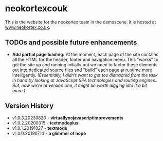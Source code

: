 # neokortexcouk

This is the website for the neokortex team in the demoscene. It is hosted at www.neokortex.co.uk.

## TODOs and possible future enhancements

- **Add partial page loading:** At the moment, each page of the site contains all the HTML for the header, footer and navigation menu. This "works" to get the site up and running initially but we need to factor these elements out into dedicated source files and "build" each page at runtime more intelligently. _(Essentially, I didn't want to get too distracted from the task in hand by looking at JavaScript SPA technologies and routing engines.. But, now we're at version one, it might be worth digging into it a bit more.)_

## Version History

- v1.0.3.20230820 - **virtuallynojavascriptimprovements**
- v1.0.2.20200315 - **textmodeplus**
- v1.0.1.20191027 - **textmode**
- v1.0.0.20190714 - **a glimmer of hope**
